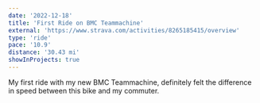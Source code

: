 ```yaml
---
date: '2022-12-18'
title: 'First Ride on BMC Teammachine'
external: 'https://www.strava.com/activities/8265185415/overview'
type: 'ride'
pace: '10.9'
distance: '30.43 mi'
showInProjects: true
---
```


My first ride with my new BMC Teammachine, definitely felt the difference in speed between this bike and my commuter.
